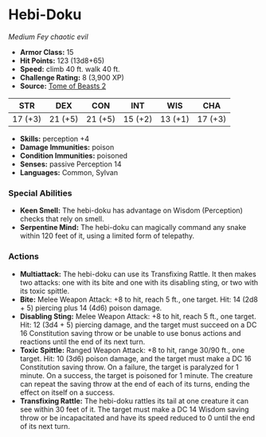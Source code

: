 # Hebi-Doku

*Medium* *Fey* *chaotic evil*

- **Armor Class:** 15
- **Hit Points:** 123 (13d8+65)
- **Speed:** climb 40 ft. walk 40 ft.
- **Challenge Rating:** 8 (3,900 XP)
- **Source:** [Tome of Beasts 2](https://koboldpress.com/kpstore/product/tome-of-beasts-2-for-5th-edition/)

| STR | DEX | CON | INT | WIS | CHA |
| --- | --- | --- | --- | --- | --- |
| 17 (+3) | 21 (+5) | 21 (+5) | 15 (+2) | 13 (+1) | 17 (+3) |

- **Skills:** perception +4
- **Damage Immunities:** poison
- **Condition Immunities:** poisoned
- **Senses:** passive Perception 14
- **Languages:** Common, Sylvan
### Special Abilities
- **Keen Smell:** The hebi-doku has advantage on Wisdom (Perception) checks that rely on smell.
- **Serpentine Mind:** The hebi-doku can magically command any snake within 120 feet of it, using a limited form of telepathy.
### Actions
- **Multiattack:** The hebi-doku can use its Transfixing Rattle. It then makes two attacks: one with its bite and one with its disabling sting, or two with its toxic spittle.
- **Bite:** Melee Weapon Attack: +8 to hit, reach 5 ft., one target. Hit: 14 (2d8 + 5) piercing plus 14 (4d6) poison damage.
- **Disabling Sting:** Melee Weapon Attack: +8 to hit, reach 5 ft., one target. Hit: 12 (3d4 + 5) piercing damage, and the target must succeed on a DC 16 Constitution saving throw or be unable to use bonus actions and reactions until the end of its next turn.
- **Toxic Spittle:** Ranged Weapon Attack: +8 to hit, range 30/90 ft., one target. Hit: 10 (3d6) poison damage, and the target must make a DC 16 Constitution saving throw. On a failure, the target is paralyzed for 1 minute. On a success, the target is poisoned for 1 minute. The creature can repeat the saving throw at the end of each of its turns, ending the effect on itself on a success.
- **Transfixing Rattle:** The hebi-doku rattles its tail at one creature it can see within 30 feet of it. The target must make a DC 14 Wisdom saving throw or be incapacitated and have its speed reduced to 0 until the end of its next turn.
